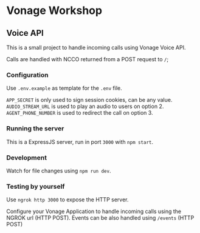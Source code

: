 # Vonage Workshop

## Voice API

This is a small project to handle incoming calls using Vonage Voice API.

Calls are handled with NCCO returned from a POST request to `/`;

### Configuration

Use `.env.example` as template for the `.env` file.

`APP_SECRET` is only used to sign session cookies, can be any value.
`AUDIO_STREAM_URL` is used to play an audio to users on option 2.
`AGENT_PHONE_NUMBER` is used to redirect the call on option 3.

### Running the server

This is a ExpressJS server, run in port `3000` with `npm start`.

### Development

Watch for file changes using `npm run dev`.

### Testing by yourself

Use `ngrok http 3000` to expose the HTTP server.

Configure your Vonage Application to handle incoming calls using the NGROK url (HTTP POST). Events can be also handled using `/events` (HTTP POST)
